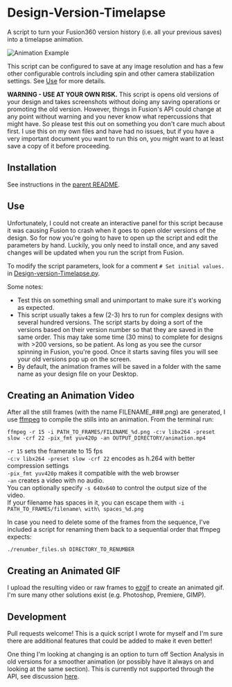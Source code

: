 # Design-Version-Timelapse
A script to turn your Fusion360 version history (i.e. all your previous saves) into a timelapse animation.

![Animation Example](docs/animation.gif)

This script can be configured to save at any image resolution and has a few other configurable controls including spin and other camera stabilization settings.  See [Use](#Use) for more details.  

**WARNING - USE AT YOUR OWN RISK.**  This script is opens old versions of your design and takes screenshots without doing any saving operations or promoting the old version.  However, things in Fusion's API could change at any point without warning and you never know what repercussions that might have.  So please test this out on something you don't care much about first.  I use this on my own files and have had no issues, but if you have a very important document you want to run this on, you might want to at least save a copy of it before proceeding.


## Installation

See instructions in the [parent README](https://github.com/amandaghassaei/Fusion360-Scripts#installation).

## Use

Unfortunately, I could not create an interactive panel for this script because it was causing Fusion to crash when it goes to open older versions of the design.  So for now you're going to have to open up the script and edit the parameters by hand.  Luckily, you only need to install once, and any saved changes will be updated when you run the script from Fusion.

To modify the script parameters, look for a comment `# Set initial values.` in [Design-version-Timelapse.py](Design-Version-Timelapse/Design-Version-Timelapse.py).

Some notes:

- Test this on something small and unimportant to make sure it's working as expected.
- This script usually takes a few (2-3) hrs to run for complex designs with several hundred versions.  The script starts by doing a sort of the versions based on their version number so that they are saved in the same order.  This may take some time (30 mins) to complete for designs with >200 versions, so be patient.  As long as you see the cursor spinning in Fusion, you're good.  Once it starts saving files you will see your old versions pop up on the screen.
- By default, the animation frames will be saved in a folder with the same name as your design file on your Desktop.


## Creating an Animation Video

After all the still frames (with the name FILENAME_###.png) are generated, I use [ffmpeg](https://ffmpeg.org/) to compile the stills into an animation.  From the terminal run:

```ffmpeg -r 15 -i PATH_TO_FRAMES/FILENAME_%d.png -c:v libx264 -preset slow -crf 22 -pix_fmt yuv420p -an OUTPUT_DIRECTORY/animation.mp4```

`-r 15` sets the framerate to 15 fps  
`-c:v libx264 -preset slow -crf 22` encodes as h.264 with better compression settings  
`-pix_fmt yuv420p` makes it compatible with the web browser  
`-an` creates a video with no audio.  
You can optionally specify `-s 640x640` to control the output size of the video.  
If your filename has spaces in it, you can escape them with `-i PATH_TO_FRAMES/filename\ with\ spaces_%d.png`  

In case you need to delete some of the frames from the sequence, I've included a script for renaming them back to a sequential order that ffmpeg expects:

`./renumber_files.sh DIRECTORY_TO_RENUMBER`


## Creating an Animated GIF

I upload the resulting video or raw frames to [ezgif](https://ezgif.com/) to create an animated gif.  I'm sure many other solutions exist (e.g. Photoshop, Premiere, GIMP).


## Development

Pull requests welcome!  This is a quick script I wrote for myself and I'm sure there are additional features that could be added to make it even better!  

One thing I'm looking at changing is an option to turn off Section Analysis in old versions for a smoother animation (or possibly have it always on and looking at the same section).  This is currently not supported through the API, see discussion [here](https://forums.autodesk.com/t5/fusion-360-api-and-scripts/access-section-analysis/m-p/9693712).
